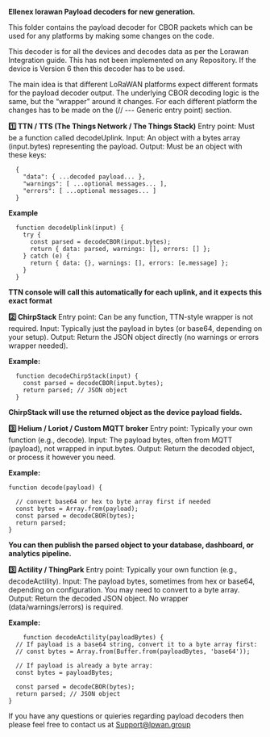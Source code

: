 **Ellenex lorawan Payload decoders for new generation.**

This folder contains the payload decoder for CBOR packets which can be used for any platforms by making some changes on the code.

This decoder is for all the devices and decodes data as per the Lorawan Integration guide. 
This has not been implemented on any Repository. If the device is Version 6 then this decoder has to be used.

The main idea is that different LoRaWAN platforms expect different formats for the payload decoder output. The underlying CBOR decoding logic is the same, but the “wrapper” around it changes.
For each different platform the changes has to be made on the (// --- Generic entry point) section.

**1️⃣ TTN / TTS (The Things Network / The Things Stack)**
    Entry point: Must be a function called decodeUplink.
    Input: An object with a bytes array (input.bytes) representing the payload.
    Output: Must be an object with these keys:
    
      {
        "data": { ...decoded payload... },
        "warnings": [ ...optional messages... ],
        "errors": [ ...optional messages... ]
      }

**Example**

      function decodeUplink(input) {
        try {
          const parsed = decodeCBOR(input.bytes);
          return { data: parsed, warnings: [], errors: [] };
        } catch (e) {
          return { data: {}, warnings: [], errors: [e.message] };
        }
      }
**TTN console will call this automatically for each uplink, and it expects this exact format**

**2️⃣ ChirpStack**
      Entry point: Can be any function, TTN-style wrapper is not required.
      Input: Typically just the payload in bytes (or base64, depending on your setup).
      Output: Return the JSON object directly (no warnings or errors wrapper needed).

**Example:**

      function decodeChirpStack(input) {
        const parsed = decodeCBOR(input.bytes);
        return parsed; // JSON object
      }
**ChirpStack will use the returned object as the device payload fields.**

**3️⃣ Helium / Loriot / Custom MQTT broker**
      Entry point: Typically your own function (e.g., decode).
      Input: The payload bytes, often from MQTT (payload), not wrapped in input.bytes.
      Output: Return the decoded object, or process it however you need.

**Example:**

    function decode(payload) {
    
      // convert base64 or hex to byte array first if needed
      const bytes = Array.from(payload); 
      const parsed = decodeCBOR(bytes);
      return parsed;
    }
**You can then publish the parsed object to your database, dashboard, or analytics pipeline.**

**3️⃣ Actility / ThingPark**
      Entry point: Typically your own function (e.g., decodeActility).
      Input: The payload bytes, sometimes from hex or base64, depending on configuration. You may need to convert to a byte array.
      Output: Return the decoded JSON object. No wrapper (data/warnings/errors) is required.

**Example:**

        function decodeActility(payloadBytes) {
      // If payload is a base64 string, convert it to a byte array first:
      // const bytes = Array.from(Buffer.from(payloadBytes, 'base64'));
    
      // If payload is already a byte array:
      const bytes = payloadBytes;
    
      const parsed = decodeCBOR(bytes);
      return parsed; // JSON object
    }

      
If you have any questions or quieries regarding payload decoders then please feel free to contact us at Support@lpwan.group
